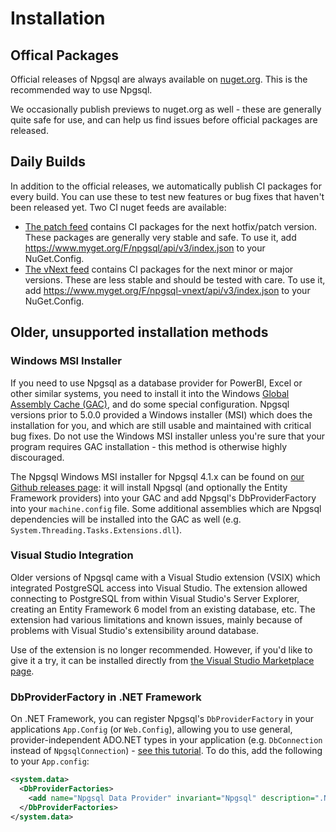 # Installation

## Offical Packages

Official releases of Npgsql are always available on [nuget.org](https://www.nuget.org/packages/Npgsql/). This is the recommended way to use Npgsql.

We occasionally publish previews to nuget.org as well - these are generally quite safe for use, and can help us find issues before official packages are released.

## Daily Builds

In addition to the official releases, we automatically publish CI packages for every build. You can use these to test new features or bug fixes that haven't been released yet. Two CI nuget feeds are available:

* [The patch feed](https://www.myget.org/feed/Packages/npgsql) contains CI packages for the next hotfix/patch version. These packages are generally very stable and safe.
  To use it, add <https://www.myget.org/F/npgsql/api/v3/index.json> to your NuGet.Config.
* [The vNext feed](https://www.myget.org/feed/Packages/npgsql-vnext) contains CI packages for the next minor or major versions. These are less stable and should be tested with care.
  To use it, add <https://www.myget.org/F/npgsql-vnext/api/v3/index.json> to your NuGet.Config.

## Older, unsupported installation methods

### Windows MSI Installer

If you need to use Npgsql as a database provider for PowerBI, Excel or other similar systems, you need to install it into the Windows [Global Assembly Cache (GAC)](https://msdn.microsoft.com/en-us/library/yf1d93sz%28v=vs.110%29.aspx?f=255&MSPPError=-2147217396), and do some special configuration. Npgsql versions prior to 5.0.0 provided a Windows installer (MSI) which does the installation for you, and which are still usable and maintained with critical bug fixes. Do not use the Windows MSI installer unless you're sure that your program requires GAC installation - this method is otherwise highly discouraged.

The Npgsql Windows MSI installer for Npgsql 4.1.x can be found on [our Github releases page](https://github.com/npgsql/npgsql/releases): it will install Npgsql (and optionally the Entity Framework providers) into your GAC and add Npgsql's DbProviderFactory into your `machine.config` file. Some additional assemblies which are Npgsql dependencies will be installed into the GAC as well (e.g. `System.Threading.Tasks.Extensions.dll`).

### Visual Studio Integration

Older versions of Npgsql came with a Visual Studio extension (VSIX) which integrated PostgreSQL access into Visual Studio. The extension allowed connecting to PostgreSQL from within Visual Studio's Server Explorer, creating an Entity Framework 6 model from an existing database, etc. The extension had various limitations and known issues, mainly because of problems with Visual Studio's extensibility around database.

Use of the extension is no longer recommended. However, if you'd like to give it a try, it can be installed directly from [the Visual Studio Marketplace page](https://marketplace.visualstudio.com/vsgallery/258be600-452d-4387-9a2f-89ae10e84ae0).

### DbProviderFactory in .NET Framework

On .NET Framework, you can register Npgsql's `DbProviderFactory` in your applications `App.Config` (or `Web.Config`), allowing you to use general, provider-independent ADO.NET types in your application (e.g. `DbConnection` instead of `NpgsqlConnection`) - [see this tutorial](https://msdn.microsoft.com/en-us/library/dd0w4a2z%28v=vs.110%29.aspx?f=255&MSPPError=-21472173960). To do this, add the following to your `App.config`:

```xml
<system.data>
  <DbProviderFactories>
    <add name="Npgsql Data Provider" invariant="Npgsql" description=".Net Data Provider for PostgreSQL" type="Npgsql.NpgsqlFactory, Npgsql, Culture=neutral, PublicKeyToken=5d8b90d52f46fda7"/>
  </DbProviderFactories>
</system.data>
```
